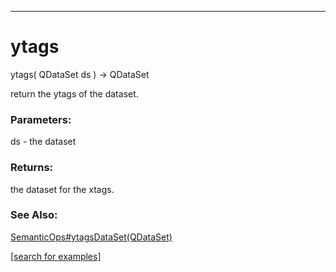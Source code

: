 ***
<a name="ytags"></a>
# ytags
ytags( QDataSet ds ) &rarr; QDataSet

return the ytags of the dataset.

### Parameters:
ds - the dataset

### Returns:
the dataset for the xtags.
### See Also:
<a href='SemanticOps_y.md#ytagsDataSet'>SemanticOps#ytagsDataSet(QDataSet)</a> <br>

<a href="https://github.com/autoplot/dev/search?q=ytags&unscoped_q=ytags">[search for examples]</a>

